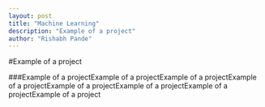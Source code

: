 ```yaml
---
layout: post
title: "Machine Learning"
description: "Example of a project"
author: "Rishabh Pande"
---
```


#Example of a project

###Example of a projectExample of a projectExample of a projectExample of a projectExample of a projectExample of a projectExample of a projectExample of a project